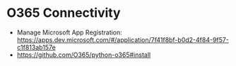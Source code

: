 # O365 Connectivity

- Manage Microsoft App Registration: <https://apps.dev.microsoft.com/#/application/7f41f8bf-b0d2-4f84-9f57-c1f813ab157e>
- <https://github.com/O365/python-o365#install>

